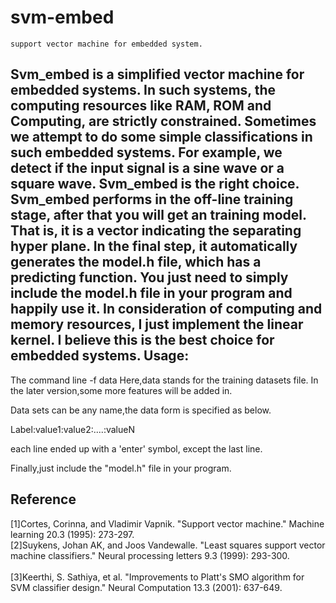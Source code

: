 svm-embed
======
    support vector machine for embedded system.
Svm_embed is a simplified vector machine for embedded systems. In such systems, the computing resources like RAM, ROM and Computing, are strictly constrained. Sometimes we attempt to do some simple classifications in such embedded systems. For example, we detect if the input signal is a sine wave or a square wave. Svm_embed is the right choice. Svm_embed performs in the off-line training stage, after that you will get an training model. That is, it is a vector indicating the separating hyper plane. In the final step, it automatically generates the model.h file, which has a predicting function. You just need to simply include the model.h file in your program and happily use it. In consideration of computing and memory resources, I just implement the linear kernel. I believe this is the best choice for embedded systems.
Usage:
------
The command line -f data 
Here,data stands for the training datasets file. In the later version,some more features will be added in.

Data sets can be any name,the data form is specified as below.

Label:value1:value2:....:valueN 

each line ended up with a 'enter' symbol, except the last line.

Finally,just include the "model.h" file in your program. 
## Reference
[1]Cortes, Corinna, and Vladimir Vapnik. "Support vector machine." Machine learning 20.3 (1995): 273-297.     
[2]Suykens, Johan AK, and Joos Vandewalle. "Least squares support vector machine classifiers." Neural processing letters 9.3 (1999): 293-300.   
</br>[3]Keerthi, S. Sathiya, et al. "Improvements to Platt's SMO algorithm for SVM classifier design." Neural Computation 13.3 (2001): 637-649.
